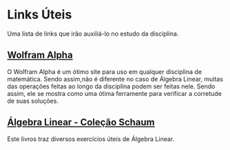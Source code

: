 # Links Úteis

Uma lista de links que irão auxiliá-lo no estudo da disciplina.

## [Wolfram Alpha](https://www.wolframalpha.com)

O Wolfram Alpha é um ótimo site para uso em qualquer disciplina de matemática. Sendo assim,não é diferente no caso de Álgebra Linear, muitas das operações feitas ao longo da disciplina podem ser feitas nele. Sendo assim, ele se mostra como uma ótima ferramente para verificar a corretude de suas soluções.

## [Álgebra Linear - Coleção Schaum](https://profsilvinagomezm.files.wordpress.com/2015/12/c3a1lgebra-linear-colec3a7c3a3o-schaum-4c2aa-edic3a7c3a3o.pdf)

Este livros traz diversos exercícios úteis de Álgebra Linear.

